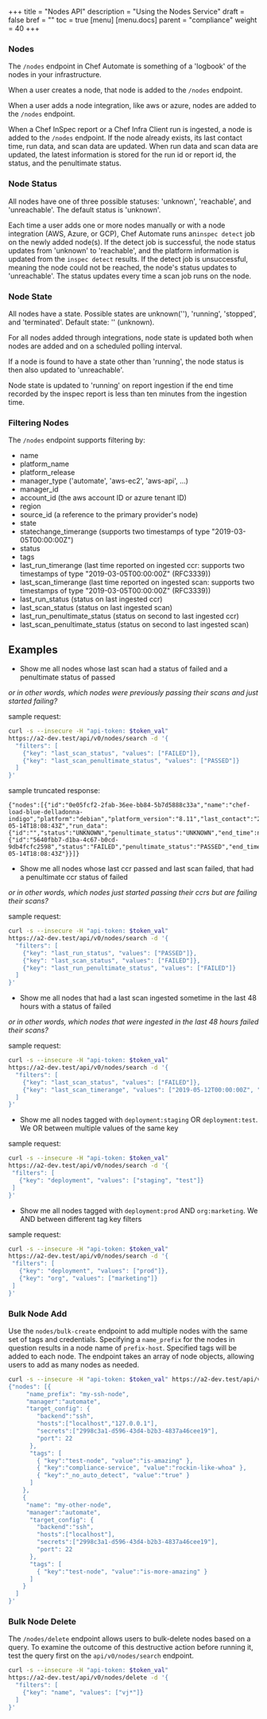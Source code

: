 +++
title = "Nodes API"
description = "Using the Nodes Service"
draft = false
bref = ""
toc = true
[menu]
  [menu.docs]
    parent = "compliance"
    weight = 40
+++

### Nodes

The `/nodes` endpoint in Chef Automate is something of a 'logbook' of the nodes in your infrastructure.

When a user creates a node, that node is added to the `/nodes` endpoint.

When a user adds a node integration, like aws or azure, nodes are added to the `/nodes` endpoint.

When a Chef InSpec report or a Chef Infra Client run is ingested, a node is added to the `/nodes` endpoint. If the node already exists, its last contact time, run data, and scan data are updated. When run data and scan data are updated, the latest information is stored for the run id or report id, the status, and the penultimate status.

### Node Status

All nodes have one of three possible statuses: 'unknown', 'reachable', and 'unreachable'. The default status is 'unknown'.

Each time a user adds one or more nodes manually or with a node integration (AWS, Azure, or GCP), Chef Automate runs an`inspec detect` job on the newly added node(s).
If the detect job is successful, the node status updates from 'unknown' to 'reachable', and the platform information is updated from the `inspec detect` results.
If the detect job is unsuccessful, meaning the node could not be reached, the node's status updates to 'unreachable'.
The status updates every time a scan job runs on the node.

### Node State

All nodes have a state.
Possible states are unknown(''), 'running', 'stopped', and 'terminated'. Default state: '' (unknown).

<!-- Node state can be updated manually for all Automate (manually managed) nodes.
```
``` I need to expose that endpoint in the gateway -->

 For all nodes added through integrations, node state is updated both when nodes are added and on a scheduled polling interval.

If a node is found to have a state other than 'running', the node status is then also updated to 'unreachable'.

Node state is updated to 'running' on report ingestion if the end time recorded by the inspec report is less than ten minutes from the ingestion time.

### Filtering Nodes

The `/nodes` endpoint supports filtering by:

- name
- platform_name
- platform_release
- manager_type ('automate', 'aws-ec2', 'aws-api', ...)
- manager_id
- account_id (the aws account ID or azure tenant ID)
- region
- source_id (a reference to the primary provider's node)
- state
- statechange_timerange (supports two timestamps of type "2019-03-05T00:00:00Z")
- status
- tags
- last_run_timerange (last time reported on ingested ccr: supports two timestamps of type "2019-03-05T00:00:00Z" (RFC3339))
- last_scan_timerange (last time reported on ingested scan: supports two timestamps of type "2019-03-05T00:00:00Z" (RFC3339))
- last_run_status (status on last ingested ccr)
- last_scan_status (status on last ingested scan)
- last_run_penultimate_status (status on second to last ingested ccr)
- last_scan_penultimate_status (status on second to last ingested scan)

## Examples

* Show me all nodes whose last scan had a status of failed and a penultimate status of passed

_or in other words, which nodes were previously passing their scans and just started failing?_

sample request:
```bash
curl -s --insecure -H "api-token: $token_val"
https://a2-dev.test/api/v0/nodes/search -d '{
  "filters": [
    {"key": "last_scan_status", "values": ["FAILED"]},
    {"key": "last_scan_penultimate_status", "values": ["PASSED"]}
  ]
}'
```


sample truncated response:
```
{"nodes":[{"id":"0e05fcf2-2fab-36ee-bb84-5b7d5888c33a","name":"chef-load-blue-delladonna-indigo","platform":"debian","platform_version":"8.11","last_contact":"2019-05-14T18:08:43Z","run_data":{"id":"","status":"UNKNOWN","penultimate_status":"UNKNOWN","end_time":null},"scan_data":{"id":"5640fbb7-d1ba-4c67-b0cd-9db4fcfc2598","status":"FAILED","penultimate_status":"PASSED","end_time":"2019-05-14T18:08:43Z"}}]}
```


* Show me all nodes whose last ccr passed and last scan failed, that had a penultimate ccr status of failed

_or in other words, which nodes just started passing their ccrs but are failing their scans?_

sample request:
```bash
curl -s --insecure -H "api-token: $token_val"
https://a2-dev.test/api/v0/nodes/search -d '{
  "filters": [
    {"key": "last_run_status", "values": ["PASSED"]},
    {"key": "last_scan_status", "values": ["FAILED"]},
    {"key": "last_run_penultimate_status", "values": ["FAILED"]}
  ]
}'
```


* Show me all nodes that had a last scan ingested sometime in the last 48 hours with a status of failed

_or in other words, which nodes that were ingested in the last 48 hours failed their scans?_

sample request:
```bash
curl -s --insecure -H "api-token: $token_val"
https://a2-dev.test/api/v0/nodes/search -d '{
  "filters": [
    {"key": "last_scan_status", "values": ["FAILED"]},
    {"key": "last_scan_timerange", "values": ["2019-05-12T00:00:00Z", "2019-05-16T00:00:00Z" ]}
  ]
}'
```


* Show me all nodes tagged with `deployment:staging` OR `deployment:test`. We OR between multiple values of the same key

sample request:
```bash
curl -s --insecure -H "api-token: $token_val"
https://a2-dev.test/api/v0/nodes/search -d '{
 "filters": [
   {"key": "deployment", "values": ["staging", "test"]}
 ]
}'
```


* Show me all nodes tagged with `deployment:prod` AND `org:marketing`. We AND between different tag key filters

sample request:
```bash
curl -s --insecure -H "api-token: $token_val"
https://a2-dev.test/api/v0/nodes/search -d '{
 "filters": [
   {"key": "deployment", "values": ["prod"]},
   {"key": "org", "values": ["marketing"]}
 ]
}'
```


### Bulk Node Add

 Use the `nodes/bulk-create` endpoint to add multiple nodes with the same set of tags and credentials.  Specifying a `name_prefix` for the nodes in question results in a node name of `prefix-host`.  Specified tags will be added to each node. The endpoint takes an array of node objects, allowing users to add as many nodes as needed.

```bash
curl -s --insecure -H "api-token: $token_val" https://a2-dev.test/api/v0/nodes/bulk-create -d '
{"nodes": [{
     "name_prefix": "my-ssh-node",
     "manager":"automate",
     "target_config": {
        "backend":"ssh",
        "hosts":["localhost","127.0.0.1"],
        "secrets":["2998c3a1-d596-43d4-b2b3-4837a46cee19"],
        "port": 22
      },
      "tags": [
        { "key":"test-node", "value":"is-amazing" },
        { "key":"compliance-service", "value":"rockin-like-whoa" },
        { "key":"_no_auto_detect", "value":"true" }
      ]
    },
    {
     "name": "my-other-node",
     "manager":"automate",
      "target_config": {
        "backend":"ssh",
        "hosts":["localhost"],
        "secrets":["2998c3a1-d596-43d4-b2b3-4837a46cee19"],
        "port": 22
      },
      "tags": [
        { "key":"test-node", "value":"is-more-amazing" }
      ]
    }
  ]
}'
```

### Bulk Node Delete

 The `/nodes/delete` endpoint allows users to bulk-delete nodes based on a query. To examine the outcome of this destructive action before running it, test the query first on the `api/v0/nodes/search` endpoint.

```bash
curl -s --insecure -H "api-token: $token_val"
https://a2-dev.test/api/v0/nodes/delete -d '{
  "filters": [
    {"key": "name", "values": ["vj*"]}
  ]
}'
```
